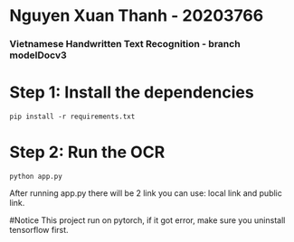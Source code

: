 # Nguyen Xuan Thanh - 20203766
### Vietnamese Handwritten Text Recognition - branch modelDocv3

# Step 1: Install the dependencies
```
pip install -r requirements.txt
```
# Step 2: Run the OCR
```
python app.py
```

After running app.py there will be 2 link you can use: local link and public link.

#Notice
This project run on pytorch, if it got error, make sure you uninstall tensorflow first.


